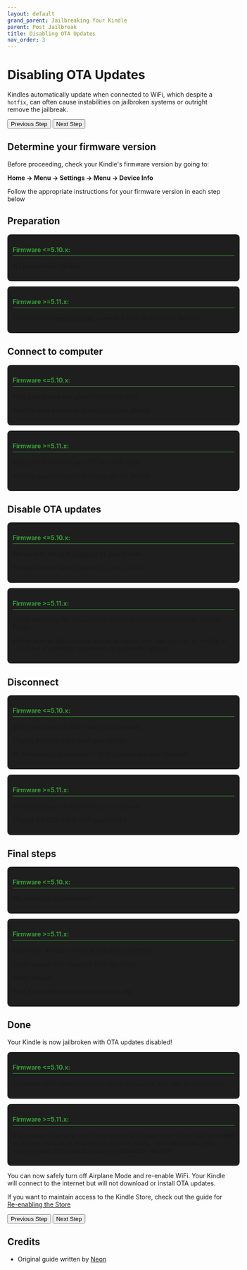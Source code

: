 ```yaml
---
layout: default
grand_parent: Jailbreaking Your Kindle
parent: Post Jailbreak
title: Disabling OTA Updates
nav_order: 3
---
```


# Disabling OTA Updates

Kindles automatically update when connected to WiFi, which despite a `hotfix`, can often cause instabilities on jailbroken systems or outright remove the jailbreak.

<div id="guide">
    <div class="buttons">
        <button class="btn btn-orange" id="prev">Previous Step</button>
        <span id="stepCounter"></span>
        <button class="btn btn-green" id="next">Next Step</button>
    </div>
    <div id="stepwrapper" class="stepwrapper">
        <div class="step">
            <h2>Determine your firmware version</h2>
            <div class="stepContent">
                <p>Before proceeding, check your Kindle's firmware version by going to:</p>
                <p><strong>Home → Menu → Settings → Menu → Device Info</strong></p>
                <p class="highlight">Follow the appropriate instructions for your firmware version in each step below</p>
            </div>
        </div>  

<div class="step">
            <h2>Preparation</h2>
            <div class="stepContent">
                <div class="version-block">
                    <p class="version-label">Firmware <=5.10.x:</p>
                    <p>No preparation needed</p>
                </div>
                <div class="version-block">
                    <p class="version-label">Firmware >=5.11.x:</p>
                    <p>Download the <a href="https://www.mobileread.com/forums/showpost.php?p=4076733&postcount=25">renameotabin</a> extension from MobileRead forums</p>
                </div>
            </div>
        </div>

<div class="step">
            <h2>Connect to computer</h2>
            <div class="stepContent">
                <div class="version-block">
                    <p class="version-label">Firmware <=5.10.x:</p>
                    <p>Plug your Kindle into your PC via USB cable</p>
                    <p>Wait for your computer to recognize the device</p>
                </div>   
                <div class="version-block">
                    <p class="version-label">Firmware >=5.11.x:</p>
                    <p>Plug your Kindle into your PC via USB cable</p>
                    <p>Wait for your computer to recognize the device</p>
                </div>
            </div>
        </div>

<div class="step">
            <h2>Disable OTA updates</h2>
            <div class="stepContent">
                <div class="version-block">
                    <p class="version-label">Firmware <=5.10.x:</p>
                    <p>Navigate to the <a href="https://kindlemodding.org/jailbreaking/jailbreak-faq.html#what-is-the-root-directory">root directory</a> of your Kindle</p>
                    <p>Create a folder called <code>update.bin.tmp.partial</code></p>
                </div>
                <div class="version-block">
                    <p class="version-label">Firmware >=5.11.x:</p>
                    <p>Unzip and copy the <code>renameotabin</code> folder to the <code>extensions</code> folder on your Kindle</p>
                    <p class="warning">Delete any file with a name similar to <code>update.bin.tmp.partial</code> or ending in <code>.bin</code> from your Kindle to prevent an automatic update</p>
                </div>
            </div>
        </div>

<div class="step">
            <h2>Disconnect</h2>
            <div class="stepContent">
                <div class="version-block">
                    <p class="version-label">Firmware <=5.10.x:</p>
                    <p>Safely eject your Kindle from your computer</p>
                    <p>Unplug the USB cable from your Kindle</p>
                    <p class="highlight">No further action is needed - OTA updates are now disabled</p>
                </div>
                <div class="version-block">
                    <p class="version-label">Firmware >=5.11.x:</p>
                    <p>Safely eject your Kindle from your computer</p>
                    <p>Unplug the USB cable from your Kindle</p>
                </div>
            </div>
        </div>

<div class="step">
            <h2>Final steps</h2>
            <div class="stepContent">
                <div class="version-block">
                    <p class="version-label">Firmware <=5.10.x:</p>
                    <p>No additional steps needed</p>
                </div>   
                <div class="version-block">
                    <p class="version-label">Firmware >=5.11.x:</p>
                    <p>Open <code>KUAL</code> (Kindle Unified Application Launcher)</p>
                    <p>Select <code>Rename OTA Binaries</code> from the menu</p>
                    <p>Select <code>Rename</code></p>
                    <p class="highlight">Your Kindle will now reboot automatically</p>
                </div>
            </div>
        </div>

<div class="step">
            <h2>Done</h2>
            <div class="stepContent">
                <p>Your Kindle is now jailbroken with OTA updates disabled!</p>    
                <div class="version-block">
                    <p class="version-label">Firmware <=5.10.x:</p>
                    <p>To restore OTA updates, simply delete the <code>update.bin.tmp.partial</code> folder</p>
                </div>
                <div class="version-block">
                    <p class="version-label">Firmware >=5.11.x:</p>
                    <p>If you want to factory reset, downgrade or update your Kindle, you will <strong>need</strong> to restore the update binaries by opening KUAL, selecting <code>Rename OTA Binaries</code> and then selecting <code>Restore</code> instead of rename</p>
                </div>
                <p class="highlight">You can now safely turn off Airplane Mode and re-enable WiFi. Your Kindle will connect to the internet but will not download or install OTA updates.</p>
                <p class="note">If you want to maintain access to the Kindle Store, check out the guide for <a href="re-enabling-the-store">Re-enabling the Store</a></p>
            </div>
        </div>
    </div>
    <div class="buttons">
        <button class="btn btn-orange" id="prev">Previous Step</button>
        <span id="stepCounter"></span>
        <button class="btn btn-green" id="next">Next Step</button>
    </div>
</div>

<style>
.version-block {
    background-color: #1e1e1e;
    border-radius: 8px;
    padding: 12px;
    margin-bottom: 12px;
    width: 100%;
}

.version-label {
    font-weight: bold;
    border-bottom: 1px solid #369d36;
    padding-bottom: 5px;
    margin-bottom: 10px;
    color: #369d36;
}
</style>

<script>new Guide("guide", "re-enabling-the-store", "Re-enable Store");</script>

## Credits

- Original guide written by [Neon](https://www.mobileread.com/forums/member.php?u=329187)
